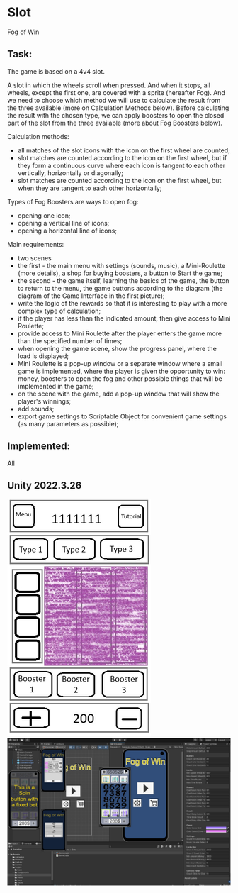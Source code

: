 # Slot
Fog of Win

## Task:
The game is based on a 4v4 slot. 

A slot in which the wheels scroll when pressed. And when it stops, all wheels, except the first one, are covered with a sprite (hereafter Fog). And we need to choose which method we will use to calculate the result from the three available (more on Calculation Methods below). Before calculating the result with the chosen type, we can apply boosters to open the closed part of the slot from the three available (more about Fog Boosters below).

Calculation methods:
- all matches of the slot icons with the icon on the first wheel are counted;
- slot matches are counted according to the icon on the first wheel, but if they form a continuous curve where each icon is tangent to each other vertically, horizontally or diagonally;
- slot matches are counted according to the icon on the first wheel, but when they are tangent to each other horizontally;

Types of Fog Boosters are ways to open fog:
- opening one icon;
- opening a vertical line of icons;
- opening a horizontal line of icons;

Main requirements:
- two scenes
 - the first - the main menu with settings (sounds, music), a Mini-Roulette (more details), a shop for buying boosters, a button to Start the game;
 - the second - the game itself, learning the basics of the game, the button to return to the menu, the game buttons according to the diagram (the diagram of the Game Interface in the first picture);
- write the logic of the rewards so that it is interesting to play with a more complex type of calculation;
- if the player has less than the indicated amount, then give access to Mini Roulette;
- provide access to Mini Roulette after the player enters the game more than the specified number of times;
- when opening the game scene, show the progress panel, where the load is displayed;
- Mini Roulette is a pop-up window or a separate window where a small game is implemented, where the player is given the opportunity to win: money, boosters to open the fog and other possible things that will be implemented in the game;
- on the scene with the game, add a pop-up window that will show the player's winnings;
- add sounds;
- export game settings to Scriptable Object for convenient game settings (as many parameters as possible);

## Implemented:
All

## Unity 2022.3.26

![FogofWin](screenshot0.jpg)
![FogofWin](screenshot1.jpg)